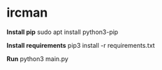 # ircman

**Install pip**
sudo apt install python3-pip

**Install requirements**
pip3 install -r requirements.txt

**Run**
python3 main.py
